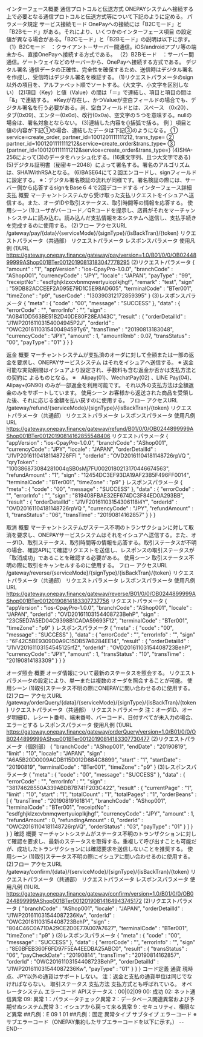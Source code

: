 インターフェース概要
通信プロトコルと伝送方式
ONEPAYシステムへ接続する上で必要となる通信プロトコルと伝送方式等について下記のように定める。
パラメータ規定
サービス接続モード
OnePayへの接続には「B2Cモード」と「B2Bモード」がある。それにより、いくつかのインターフェース項目
の設定値が異なる場合がある。「B2Cモード」と「B2Bモード」の説明は以下に示す。
（1）B2Cモード　：クライアント－サーバー間通信。iOS/androidアプリ等の端末から、直接OnePayへ接続する方式である。
（2）B2Bモード　：サーバー間通信。ゲートウェイなどのサーバーから、OnePayへ接続する方式である。
デジタル署名
通信データの正確性、完全性を確保するため、送信時はデジタル署名を作成し、受信時はデジタル署名を検証する。
(1)リクエストパラメータのsign以外の項目を、アルファベット順でソートする。（大文字、小文字を区別しない）
(2)項目（Key）と値（Value）の間は「＝」で連結し、項目と項目の間は「&」で連結する。
※Keyが存在し、かつValueが空白フィールドの場合でも、デジタル署名を行う必要がある。尚、空白フィールドとは、スペース （0x20）、タブ(0x09)、エンター(0x0d)、改行(0x0a)、空文字の５つを意味する。nullの場合は、署名対象とならない。
(3)連結した内容を{}括弧で括る。
例 ）項目と値の内容が下記①の場合、連結したデータは下記③のようになる。
① service=create_order, partner_id=1001201111111212, trans_type=
② partner_id=1001201111111212&service=create_order&trans_type=
③ {partner_id=1001201111111212&service=create_order&trans_type=}
(4)SHA-256によって(3)のデータをハッシュ化する。(16進文字列、且つ大文字である)
(5)デジタル証明書（秘密キー2048）によって署名する。署名のアルゴリズムは、SHA1WithRSAとなる。
(6)BASE64にて２回エンコードし、signフィールドに設定する。
※：デジタル署名検証の流れが同様です。署名検証の際には、サーバー側から応答するsignをBase６４で2回デコードする
インターフェース詳細
支払
概要
マーチャントシステムから受け取った支払リクエストをイシュアへ送信する。また、オーダIDや取引ステータス、取引時間等の情報を応答する。
使用シーン
(1)ユーザがバーコード／QRコードを提示し、店員がそれをマーチャントシステムに読み込む。読み込んだ支払情報を本システムへ送信し、支払手続きを完成するのに使用する。
(2)フロー
アクセスURL
/gateway/pay/{data}/{serviceMode}/{signType}/{isBackTran}/{token}
リクエストパラメータ（共通部）
リクエストパラメータ
レスポンスパラメータ
	使用凡例
	(1)URL
https://gateway.onepay.finance/gateway/pay/version=1.0/B01/0/0/OB0244899999AShop001BTer00120190813183047778295
	(2)リクエストパラメータ
	{
		"amount" : "1",
		"appVersion" : "ios-CpayPro-1.0.0",
		"branchCode" : "AShop001",
		"currencyCode" : "JPY",
		"locale" : "JAPAN",
		"payType" : "99",
		"receiptNo" : "esdfghjklzxcvbnmqwertyuioplkjhgf",
		"remark" : "test",
		"sign" : "59DB82ACCEEF2A095E79D1C5E98AD605",
		"terminalCode" : "BTer001",
		"timeZone" : "p9",
		"userCode" : "130390312172859395"
	} 
(3)レスポンスパラメータ
	{
		"meta" :
		{
			"code" : "00",
			"message" : "SUCCESS"
		},
		"data" :
		{
			"errorCode" : "",
			"errorInfo" : "",
			"sign" : "A0B41DD563BE51B2D40DE80F28EA143C",
			"result" :
			{
				"orderDetailId" : "J1WP20161103154004945P2J",
				"orderId" : "OWC201611031540049459Ty6",
				"transTime" : "20190813183048",
				"currencyCode" : "JPY",
				"amount" : 1,
				"amountRmb" : 0.07,
				"transStatus" : "00",
				"payType" : "01"
			}
		}
	} 

返金
概要
マーチャントシステムが支払済のオーダに対して全額または一部の返金を要求し、ONEPAYサービスシステム
はそれをイシュアへ送信する。
※ 返金可能な実効期間はイシュアより設定され、手数料も含む返金か否かは支払方法との契約に
よるものとなる。
※　Alipay(01)、WechatPay(02) 、LINE Pay(04)、Alipay+(GN90) のみが一部返金を利用可能です。
それ以外の支払方法は全額返金のみをサポートしています。
使用シーン
お客様から返送された商品を受領した後、それに応じる金額を払い戻すのに使用する。
フロー
アクセスURL
 /gateway/refund/{serviceMode}/{signType}/{isBackTran}/{token}
リクエストパラメータ（共通部）
リクエストパラメータ
レスポンスパラメータ
使用凡例
URL
https://gateway.onepay.finance/gateway/refund/B01/0/0/OB0244899999AShop001BTer00120190814162855548406
リクエストパラメータ
{
	"appVersion" : "ios-CpayPro-1.0.0",
	"branchCode" : "AShop001",
	"currencyCode" : "JPY",
	"locale" : "JAPAN",
	"orderDetailId" : "J1VP20161104181148726FFl ",
	"orderId" : "OVD20161104181148726rpVQ ",
	"qryToken" : "100386873084281004qSB0sMj7FU0020180213170446674563",
	"refundAmount" : "1",
	"sign" : "12454DC3EF93DA19AF23B5F496FF0014",
	"terminalCode" : "BTer001",
	"timeZone" : "p9"
} 
レスポンスパラメータ
{
	"meta" :
	{
		"code" : "00",
		"message" : "SUCCESS"
	},
	"data" :
	{
		"errorCode" : "",
		"errorInfo" : "",
		"sign" : "819408FBAE32EF674DC3F84ED0A293BB",
		"result" :
		{
			"orderDetailId" : "J1VF20161103154306118i4Y",
			"orderId" : "OVD20161104181148726rpVQ ",
			"currencyCode" : "JPY",
			"refundAmount" : 1,
			"transStatus" : "06",
			"transTime" : "20190814162857"
		}
	}
} 

取消
概要
マーチャントシステムがステース不明のトランザクションに対して取消を要求し、ONEPAYサービスシステムはそれをイシュアへ送信する。また、オーダID、取引ステータス、取引時間等の情報を応答する。取引ステータスが不明の場合、確認APIにて確認リクエストを送信し、レスポンスの取引ステータスが「取消成功」であることを確認する必要がある。
使用シーン
取引ステータス不明の際に取引をキャンセルするのに使用する。
フロー
アクセスURL
/gateway/reverse/{serviceMode}/{signType}/{isBackTran}/{token}
リクエストパラメータ（共通部）
リクエストパラメータ
レスポンスパラメータ
使用凡例
URL
	https://gateway.onepay.finance/gateway/reverse/B01/0/0/OB0244899999AShop001BTer00120190814183307737756
リクエストパラメータ
	{
		"appVersion" : "ios-CpayPro-1.0.0",
		"branchCode" : "AShop001",
		"locale" : "JAPAN",
		"orderId" : "OVD20161103154408723BehP",
		"sign" : "23C5ED7A5ED04C9398B1CADA59693F12",
		"terminalCode" : "BTer001",
		"timeZone" : "p9"
	} 
レスポンスパラメータ
	{
		"meta" :
		{
			"code" : "00",
			"message" : "SUCCESS"
		},
		"data" :
		{
			"errorCode" : "",
			"errorInfo" : "",
			"sign" : "6F42C5BE9309D0A9C15DB57AB284EE14",
			"result" :
			{
				"orderDetailId" : "J1VV20161103154545125rfZ",
				"orderId" : "OVD20161103154408723BehP",
				"currencyCode" : "JPY",
				"amount" : 1,
				"transStatus" : "10",
				"transTime" : "20190814183309"
			}
		}
	}

オーダ照会
概要
オーダ情報について最新のステータスを照会する。
リクエストパラメ―タの設定により、単一または複数のオーダを照会することが可能。
使用シーン
(1)取引ステータス不明の際にONEPAYに問い合わせるのに使用する。
(2)フロー
アクセスURL
 /gateway/orderQuery/{data}/{serviceMode}/{signType}/{isBackTran}/{token}
リクエストパラメータ（共通部）
リクエストパラメータ
	注：オーダID、オーダ明細ID、レシート番号、端末番号、バーコード、日付すべてが未入力の場合、エラーとする
レスポンスパラメータ
使用凡例
(1)URL
	https://gateway.onepay.finance/gateway/orderQuery/version=1.0/B01/0/0/OB0244899999AShop001BTer00120190814183307730477
(2)リクエストパラメータ（個別部）
	{
		"branchCode" : "AShop001",
		"endDate" : "20190819",
		"limit" : "10",
		"locale" : "JAPAN",
		"sign" : "A6A5B20D0009ACDB115D012D884C8899",
		"start" : "1",
		"startDate" : "20190819",
		"terminalCode" : "BTer001",
		"timeZone" : "p9"
	}
(3)レスポンスパラメータ
	{
		"meta" :
		{
			"code" : "00",
			"message" : "SUCCESS"
		},
		"data" :
		{
			"errorCode" : "",
			"errorInfo" : "",
			"sign" : "3817462B550A339ABDB7B741F203C422",
			"result" :
			{
				"currentPage" : "1",
				"limit" : "10",
				"start" : "1",
				"totalCount" : "1",
				"totalPages" : "1",
				"orderBeans" : [
					{
						"transTime" : "20190819161814",
						"branchCode" : "AShop001",
						"terminalCode" : "BTer001",
						"receiptNo" : "esdfghjklzxcvbnmqwertyuioplkjhgf",
						"currencyCode" : "JPY",
						"amount" : 1,
						"refundAmount" : 0,
						"refundingAmount" : 0,
						"orderId" : "OWC20161104181148726rpVQ",
						"orderStatus" : "03",
		             "payType" : "01"
					}
				]
			}
		}
	}
確認
概要
マーチャントシステムがステータス不明のトランザクションに対して確認を要求し、最新のステータスを取得する。重複して呼び出すことも可能だが、成功したトランザクションには確認要求を送信しないことを推奨する。
使用シーン
(1)取引ステータス不明の際にイシュアに問い合わせるのに使用する。
(2)フロー
アクセスURL
/gateway/confirm/{data}/{serviceMode}/{signType}/{isBackTran}/{token}
リクエストパラメータ（共通部）
リクエストパラメータ
レスポンスパラメータ
使用凡例
(1)URL
	https://gateway.onepay.finance/gateway/confirm/version=1.0/B01/0/0/OB0244899999AShop001BTer00120190814164943745172
(2)リクエストパラメータ
{
	"branchCode" : "AShop001",
	"locale" : "JAPAN",
	"orderDetailId" : "J1WP201611031544087236Kw",
	"orderId" : "OWC20161103154408723BehP",
	"sign" : "804C46C0A71DA29CE2D0E77A007A7627",
	"terminalCode" : "BTer001",
	"timeZone" : "p9"
}
(3)レスポンスパラメータ
{
	"meta" :
	{
		"code" : "00",
		"message" : "SUCCESS"
	},
	"data" :
	{
		"errorCode" : "",
		"errorInfo" : "",
		"sign" : "8E0BFEB360F6FD97F5EA4EEDBA25ABC0",
		"result" :
		{
			"transStatus" : "06",
			"payCheckDate" : "20190814",
			"transTime" : "20190814162857",
			"orderId" : "OWC20161103154408723BehP",
		"orderDetailId" : "J1WP201611031544087236Kw",
		"payType" : "01"
		}
	}
}
コード定義
通貨
現時点、JPY以外の通貨はサポートしない。
注：返金と支払の通貨単位は同じでなければならない。
取引ステータス
支払方法
支払方式とも呼ばれている。
オペレータシステム
エラーコード
APIステータス：00|02|09
00: 成功
02: ネット通信異常
09: 異常
1：パラメータチェック異常
2：データベース関連異常および予期せぬシステム異常
3：イシュアから戻って来る異常
9：セキュリティ、権限など異常
##凡例：E           09           1           01
##凡例：固定    異常タイプ     サブタイプ    エラーコード
※サブエラーコード（ONEPAY集約したサブエラーコードを以下に示す。）
-- END--